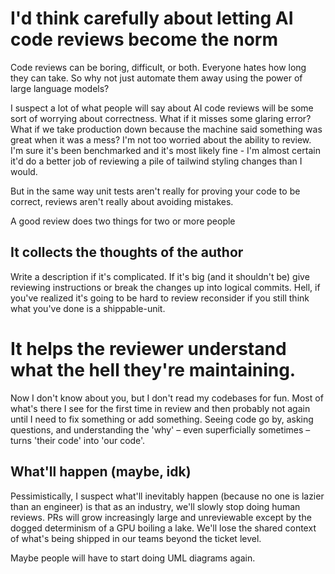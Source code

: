 # I'd think carefully about letting AI code reviews become the norm

Code reviews can be boring, difficult, or both. Everyone hates how long they can take. So why not just automate them away using the power of large language models?

I suspect a lot of what people will say about AI code reviews will be some sort of worrying about correctness. What if it misses some glaring error? What if we take production down because the machine said something was great when it was a mess? I'm not too worried about the ability to review. I'm sure it's been benchmarked and it's most likely fine - I'm almost certain it'd do a better job of reviewing a pile of tailwind styling changes than I would.

But in the same way unit tests aren't really for proving your code to be correct, reviews aren't really about avoiding mistakes.

A good review does two things for two or more people

## It collects the thoughts of the author

Write a description if it's complicated. If it's big (and it shouldn't be) give reviewing instructions or break the changes up into logical commits. Hell, if you've realized it's going to be hard to review reconsider if you still think what you've done is a shippable-unit.

# It helps the reviewer understand what the hell they're maintaining.

Now I don't know about you, but I don't read my codebases for fun. Most of what's there I see for the first time in review and then probably not again until I need to fix something or add something. Seeing code go by, asking questions, and understanding the 'why' – even superficially sometimes – turns 'their code' into 'our code'.

## What'll happen (maybe, idk)

Pessimistically, I suspect what'll inevitably happen (because no one is lazier than an engineer) is that as an industry, we'll slowly stop doing human reviews. PRs will grow increasingly large and unreviewable except by the dogged determinism of a GPU boiling a lake. We'll lose the shared context of what's being shipped in our teams beyond the ticket level. 

Maybe people will have to start doing UML diagrams again.